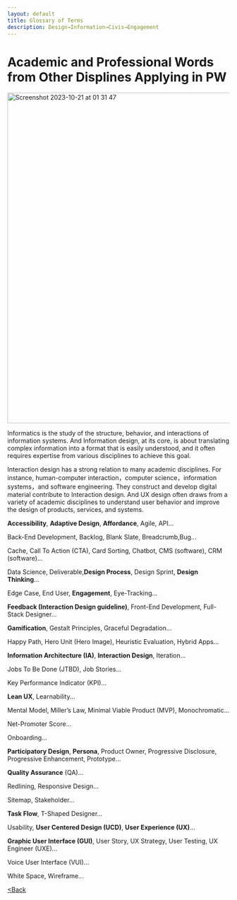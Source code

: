 ```yaml
---
layout: default
title: Glossary of Terms
description: Design→Information→Civis→Engagement
---
```


# Academic and Professional Words from Other Displines Applying in PW

<img width="748" alt="Screenshot 2023-10-21 at 01 31 47" src="https://github.com/jinpeng-leeds/jinpeng-leeds.github.io/assets/146876755/075a6bf1-a7e0-4afa-9cf9-03a1a5c960aa">

Informatics is the study of the structure, behavior, and interactions of information systems.
And Information design, at its core, is about translating complex information into a format that is easily understood, and it often requires expertise from various disciplines to achieve this goal.

Interaction design has a strong relation to many academic disciplines. For instance, human-computer interaction，computer science，information systems，and software engineering. They construct and develop digital material contribute to Interaction design.
And UX design often draws from a variety of academic disciplines to understand user behavior and improve the design of products, services, and systems.

**Accessibility**, **Adaptive Design**, **Affordance**, Agile, API...

Back-End Development, Backlog, Blank Slate, Breadcrumb,Bug...

Cache, Call To Action (CTA), Card Sorting, Chatbot, CMS (software), CRM (software)...

Data Science, Deliverable,**Design Process**, Design Sprint, **Design Thinking**...

Edge Case, End User, **Engagement**, Eye-Tracking...

**Feedback (Interaction Design guideline)**, Front-End Development, Full-Stack Designer...

**Gamification**, Gestalt Principles, Graceful Degradation...

Happy Path, Hero Unit (Hero Image), Heuristic Evaluation, Hybrid Apps...

**Information Architecture (IA)**, **Interaction Design**, Iteration...

Jobs To Be Done (JTBD), Job Stories...

Key Performance Indicator (KPI)...

**Lean UX**, Learnability...

Mental Model, Miller’s Law, Minimal Viable Product (MVP), Monochromatic...

Net-Promoter Score...

Onboarding...

**Participatory Design**, **Persona**, Product Owner, Progressive Disclosure, 
Progressive Enhancement, Prototype...

**Quality Assurance** (QA)...

Redlining, Responsive Design...

Sitemap, Stakeholder...

**Task Flow**, T-Shaped Designer...

Usability, **User Centered Design (UCD)**, **User Experience (UX)**...

**Graphic User Interface (GUI)**, User Story, UX Strategy, User Testing, UX Engineer (UXE)...

Voice User Interface (VUI)...

White Space, Wireframe...

[<Back](./)
